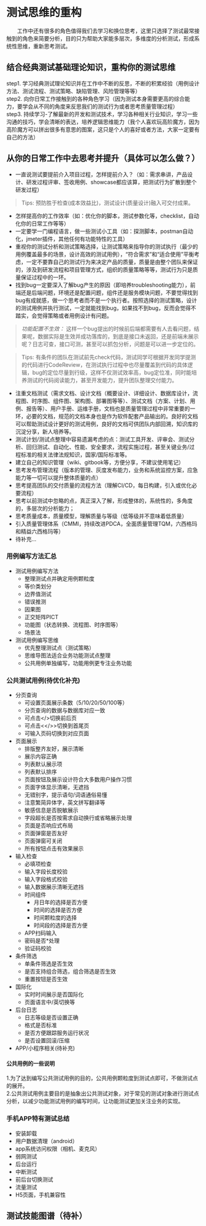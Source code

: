 # 测试思维的重构

&#8195;&#8195;工作中还有很多的角色值得我们去学习和换位思考，这里只选择了测试最常接触到的角色来简要分析，目的只为帮助大家能多层次，多维度的分析测试，形成系统性思维，重新思考测试。

## 结合经典测试基础理论知识，重构你的测试思维

step1. 学习经典测试理论知识并在工作中不断的反思，不断的积累经验（用例设计方法、测试流程、测试策略、缺陷管理、风险管理等等）   
step2. 向你日常工作接触到的各种角色学习（因为测试本身需要更高的综合能力，要学会从不同的角度来反思我们的测试行为或者思考质量管理过程）  
step3. 持续学习-了解最新的开发和测试技术，学习各种相关行业知识，学习一些沟通的技巧，学会清晰的表达，培养逻辑思维能力（我个人喜欢玩高阶魔方，因为高阶魔方可以拼出很多有意思的图案，这只是个人的喜好或者方法，大家一定要有自己的方法）

## 从你的日常工作中去思考并提升（具体可以怎么做？）

* 一直说测试要提前介入项目过程，怎样提前介入？（如：需求串讲，产品设计、研发过程评审、签收用例、showcase都应该算，把测试行为扩散到整个研发过程）

> Tips: 预防胜于检查(成本效益比)，测试设计(质量设计)融入可交付成果。  

* 怎样提高你的工作效率（如：优化你的脚本，测试参数化等，checklist，自动化你的日常工作等等）
* 一定要学一门编程语言，做一些测试小工具（如：探测脚本，postman自动化，jmeter插件，其他任何有功能特性的工具）
* 重视你的测试分析和测试策略选择，让测试策略来指导你的测试执行（最少的用例覆盖最多的场景，设计高效的测试用例），“符合需求”和“适合使用”平衡考虑，一定不要靠自己的测试行为来决定产品的质量，质量是由整个团队来保证的，涉及到研发流程和项目管理方式，组织的质量策略等等，测试行为只是质量保证过程中的一环。
* 找到bug一定要深入了解bug产生的原因（即培养troubleshooting能力），前端还是后端问题，环境还是配置问题，组件还是服务模块问题，不要觉得找到bug有成就感，做一个思考者而不是一个执行者。按照选择的测试策略，设计的测试用例并执行测试，一定就能找到bug，如果找不到bug，反而会觉得不踏实，会觉得策略或者用例设计有问题。  

> _功能配置不生效：_ 这样一个bug提出的时候前后端都需要有人去看问题，结果呢，数据实际是生效并成功落库的，到底是接口未返回，还是前端未展示呢？日志可查，接口可测，甚至可以抓包分析，问题是可以进一步定位的。  

> Tips: 有条件的团队在测试前先check代码，测试同学可根据开发同学提测的代码进行CodeReview，在测试执行过程中也尽量覆盖到代码的具体逻辑，bug的定位尽量到行级，这样不仅测试效率高，bug定位准，同时能培养测试的代码阅读能力，甚至开发能力，提升团队整理交付能力。  

* 注重文档测试（需求文档、设计文档（概要设计、详细设计、数据库设计，流程图、时序图、组件图、架构图、部署图等等）、测试文档（方案、计划、用例、报告等）、用户手册、运维手册，文档也是质量管理过程中非常重要的一环，必要的文档，规范的文档本身也是作为软件配套产品输出的。良好的文档可以帮助测试设计更好的测试用例，良好的文档可供团队内部回溯，知识库的沉淀分享，新人培养等。
* 测试计划/测试点整理中容易遗漏考虑的点：测试工具开发、评审会、测试分析、回归测试、自动化、性能、安全要求，流程实施过程，甚至关键业务/过程标准的相关法律法规知识，国家/国际标准等。
* 建立自己的知识管理（wiki、gitbook等，方便分享，不建议使用笔记）
* 思考发布管理流程（版本的管理、灰度发布能力，业务和系统监控方案，应急能力等一切可以提升整体质量的点）
* 思考提高团队的交付质量的流程方法（理解CI/CD，每日构建，引入或优化必要流程）
* 思考以前测试中忽略的点，真正深入了解，形成整体的，系统性的，多角度的，多层次的分析能力；
* 思考质量成本，质量模型，理解质量与等级（低等级并不意味着低质量）
* 引入质量管理体系（CMMI，持续改进PDCA，全面质量管理TQM，六西格玛和精益六西格玛等）
* 待补充...

### 用例编写方法汇总
- 测试用例编写方法
  - 整理测试点并确定用例颗粒度
  - 等价类划分
  - 边界值测试
  - 错误推测
  - 因果图
  - 正交矩阵PICT
  - 功能图（状态转换、流程图、时序图等）
  - 场景法
- 测试用例编写思维
  - 优先整理测试点（测试策略）
  - 思维导图法适合业务功能测试点整理
  - 公共用例单独编写，功能用例更专注业务功能

### 公共测试用例(待优化补充)
- 分页查询
	- 可设置页面展示条数（5/10/20/50/100等）
 	- 分页查询的数据与数据库对应一致
 	- 可点击</>切换前后页
 	- 可点击<</>>切换到首尾页
 	- 可输入页码切换到对应页面
- 页面展示
 	- 排版整齐友好，展示清晰
 	- 展示内容正确
 	- 列表默认展示项
 	- 列表默认排序
 	- 页面按钮及展示设计符合大多数用户操作习惯
 	- 页面字体显示清晰，无遮挡
 	- 无错别字，提示语句/词语通俗易懂
 	- 注意繁简异体字，英文拼写翻译等
 	- 敏感信息是否脱敏展示
 	- 字段超长是否按需求自动换行或省略展示处理
 	- 页面是否响应式布局
 	- 页面弹窗是否友好
 	- 页面弹窗可关闭
 	- 所有按钮点击有效果展示
- 输入检查
 	- 必填项检查
 	- 输入字段长度校验
 	- 输入字段格式校验
 	- 输入数据展示清晰无遮挡
	- 时间组件
 		- 月日年的选择是否方便
     	- 时间的选择是否方便
     	- 时间颗粒度的选择
     	- 时间段的选择是否方便
	-  APP扫码输入
	-  密码是否*处理
	-  验证码校验
-  条件筛选
	- 单条件筛选是否生效
	-  是否支持组合筛选，组合筛选是否生效
	-  重置按钮是否生效
- 国际化
	- 实时时间展示是否国际化
	- 页面语言中/英切换等
- 后台日志
	- 日志等级是否设置正确
	- 格式是否标准
	- 是否方便跟踪服务运行状况
	- 是否设置回滚/压缩
- APP/小程序相关(待补充)

#### 公共用例的一些说明
 1.为了达到编写公共测试用例的目的，公共用例颗粒度到测试点即可，不做测试点的展开。  
 2.公共测试用例主要目的是抽象出公共测试对象，对于常见的测试对象进行测试点分析，以减少功能测试用例的编写时间，让功能测试更加关注业务的实现。

### 手机APP特有测试总结
- 安装卸载
- 用户数据清理（android）
- app系统访问权限（相机、麦克风）
- 弱网测试
- 后台运行
- 中断测试        
- 前后台切换测试
- 流量测试
- H5页面，手机兼容性

## 测试技能图谱（待补）
